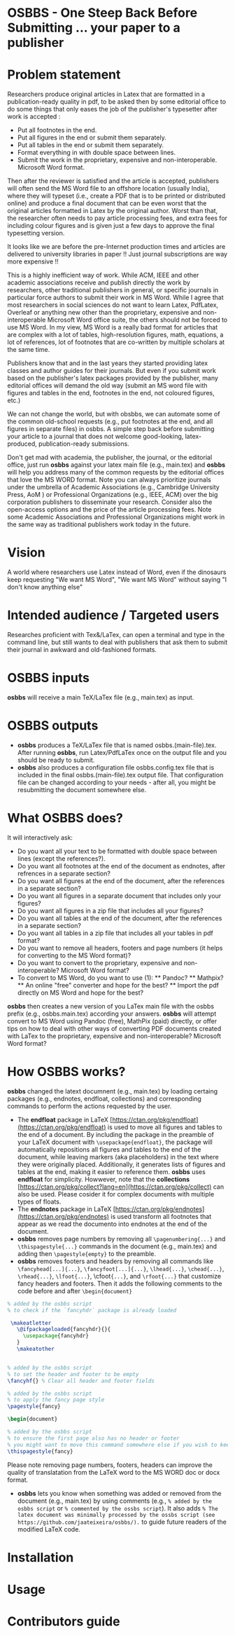 # OSBBS - One Steep Back Before Submitting ... your paper to a publisher 

# Problem statement
Researchers produce original articles in Latex that are formatted in a publication-ready quality in pdf,  to be asked then by some editorial office to do some things that only eases the job of the publisher's typesetter after work is accepted : 
* Put all footnotes in the end.
* Put all figures in the end or submit them separately.  
* Put all tables in the end or submit them separately.
* Format everything in with double space between lines. 
* Submit the work in the proprietary, expensive and non-interoperable. Microsoft Word format.  
  
Then after the reviewer is satisfied and the article is accepted, publishers will often send the MS Word file to an offshore location (usually India),
where they will typeset (i.e., create a PDF that is to be printed or distributed online) and produce a final document 
that can be even worst that the original articles formatted in Latex by the original author.  Worst than that, the researcher often needs to pay article processing fees, and extra fees for including colour figures and is given just a few days to approve the final typesetting version. 

It looks like we are before the pre-Internet production times and articles are delivered to university libraries in paper !!  Just journal subscriptions are way more expensive !! 

This is a highly inefficient way of work. While ACM, IEEE and other academic associations receive and publish directly the work by researchers, other traditional publishers in general, 
or specific journals in particular force authors to submit their work in MS Word. While I agree that most researchers in social sciences do not want to learn Latex, PdfLatex, Overleaf or anything new other than the proprietary, expensive and non-interoperable Microsoft Word office suite, the others should not be forced to use MS Word. In my view, MS Word is a really bad format for articles that are complex with a lot of tables, high-resolution figures, math, equations,  a lot of references, lot of footnotes that are co-written by multiple scholars at the same time. 

Publishers know that and in the last years they started providing latex classes and author guides for their journals. But even if you submit work based on the publisher's latex packages provided by the publisher, many  editorial offices will demand the old way (submit an MS word file with figures and tables in the end, footnotes in the end, not coloured figures, etc.) 

We can not change the world, but with obsbbs, we can automate some of the common old-school requests (e.g., put footnotes at the end, and all figures in separate files) in osbbs. A simple 
step back before submitting your article to a journal that does not welcome good-looking, latex-produced, publication-ready submissions. 

Don't get mad with academia, the publisher, the journal, or the editorial office, just run **osbbs** against your latex main file (e.g., main.tex) and **osbbs** will help you address many of the common requests by the editorial offices that love the MS WORD format.  Note you can always prioritize journals under the umbrella of Academic Associations (e.g., Cambridge University Press, AoM ) or Professional Organizations (e.g., IEEE, ACM) over the big corporation publishers to disseminate your research. Consider also the open-access options and the price of the article processing fees. Note some Academic Associations and Professional Organizations might work in the same way as traditional publishers work today in the future. 

# Vision

A world where researchers use Latex instead of Word, even if the dinosaurs keep requesting "We want MS Word", "We want MS Word" without saying  "I don't know anything else"  

# Intended audience / Targeted users 

Researches proficient with Tex&/LaTex, can open a terminal and type in the command line, but still wants to deal with publishers that ask them to submit their journal in awkward and old-fashioned formats.  
# OSBBS inputs 

**osbbs** will receive a main TeX/LaTex file (e.g., main.tex) as input. 

# OSBBS outputs 
- **osbbs**  produces a TeX/LaTex file that is named osbbs.(main-file).tex. After running **osbbs**, run Latex/PdfLaTex once on the output file and you should be ready to submit.
- **osbbs** also produces a configuration file osbbs.config.tex file that is included in the final osbbs.(main-file).tex output file. That configuration file can be changed according to your needs - after all, you might be resubmitting the document somewhere else. 

# What OSBBS does? 

It will interactively ask: 

* Do you want all your text to be formatted with double space between lines (except the references?). 
* Do you want all footnotes at the end of the document as endnotes, after refrences in a separate section? 
* Do you want all figures at the end of the document, after the references in a separate section? 
* Do you want all figures in a separate document that includes only your figures?
* Do you want all figures in a zip file that includes all your figures? 
* Do you want all tables at the end of the document, after the references in a separate section?
* Do you want all tables in a zip file that includes all your tables in pdf format? 
* Do you want to remove all headers, footers and page numbers (it helps for converting to the MS Word format)? 
* Do you want to convert to the proprietary, expensive and non-interoperable? Microsoft Word format?
* To convert to MS Word, do you want to use (1):
** Pandoc?
** Mathpix?
** An online "free" converter and hope for the best?
** Import the pdf directly on MS Word and hope for the best? 

**osbbs**  then creates a new version of you LaTex main file with the  osbbs prefix (e.g., osbbs.main.tex) according your answers. 
**osbbs**  will attempt convert to MS Word using Pandoc (free), MathPix (paid)  directly, or offer tips on how to deal with other ways of converting PDF documents
created with LaTex to the proprietary, expensive and non-interoperable? Microsoft Word format?


# How OSBBS works?

**osbbs**  changed the latext documnent (e.g., main.tex) by loading certaing packages (e.g., endnotes, endfloat, collections) and corresponding commands to perform the actions requested by the user. 

- The **endfloat** package in LaTeX [https://ctan.org/pkg/endfloat](https://ctan.org/pkg/endfloat) is used to move all figures and tables to the end of a document. By including the package in the preamble of your LaTeX document with `\usepackage{endfloat}`, the package will automatically repositions all figures and tables to the end of the document, while leaving markers (aka placeholders) in the text where they were originally placed. Additionally, it generates lists of figures and tables at the end, making it easier to reference them.  **osbbs** uses **endfloat** for simplicity. Howwever, note that the **collections** [https://ctan.org/pkg/collect?lang=en](https://ctan.org/pkg/collect) can also be used. Please cosider it for complex documents with multiple types of floats.
- The **endnotes** package in LaTeX [https://ctan.org/pkg/endnotes](https://ctan.org/pkg/endnotes) is used transform all footnotes that appear as we read the documento into endnotes at the end of the document.
- **osbbs** removes page numbers by removing all `\pagenumbering{...}` and `\thispagestyle{...}` commands in the document (e.g., main.tex) and adding then `\pagestyle{empty}` to the preamble.
- **osbbs** removes footers and headers by removing all commands like `\fancyhead[...]{...}`, `\fancyfoot[...]{...}`, `\lhead{...}`, `\chead{...}`, `\rhead{...}`, `\lfoot{...}`, \cfoot`{...}`, and `\rfoot{...}` that customize fancy headers and footers. Then it adds the following comments to the code before and after `\begin{document}`

```latex
% added by the osbbs script
% to check if the `fancyhdr` package is already loaded

 \makeatletter
   \@ifpackageloaded{fancyhdr}{}{
     \usepackage{fancyhdr}
   }
   \makeatother


% added by the osbbs script
% to set the header and footer to be empty
\fancyhf{} % Clear all header and footer fields

% added by the osbbs script
% to apply the fancy page style
\pagestyle{fancy}

\begin{document}

% added by the osbbs script
% to ensure the first page also has no header or footer
% you might want to move this command somewhere else if you wish to keep fancy header or footer in the first page of the document
\thispagestyle{fancy}

```
Please note removing page numbers, footers, headers can improve the quality of translatation from the LaTeX word to the MS WORD doc or docx format.


- **osbbs** lets you know when something was added or removed from the document (e.g., main.tex) by using comments (e.g., `% added by the osbbs script`  or  `% commented by the ossbs script`). It also adds `% The latex document was minimally processed by the ossbs script (see https://github.com/jaateixeira/osbbs/).` to guide future readers of the modified LaTeX code.

# Installation 

# Usage 

# Contributors guide


